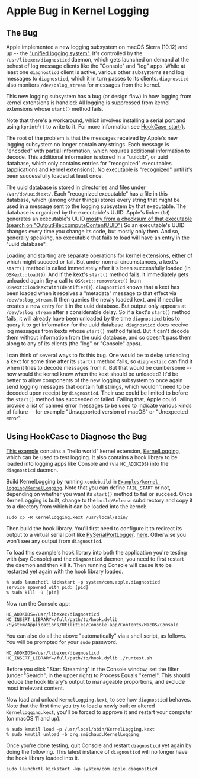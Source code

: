 # Apple Bug in Kernel Logging

## The Bug

Apple implemented a new logging subsystem on macOS Sierra (10.12) and
up -- the ["unified logging system"](https://developer.apple.com/documentation/os/logging).
It's controlled by the `/usr/libexec/diagnosticd` daemon, which gets
launched on demand at the behest of log message clients like the
"Console" and "log" apps. While at least one `diagnosticd` client is
active, various other subsystems send log messages to `diagnosticd`,
which it in turn passes to its clients. `diagnosticd` also monitors
`/dev/oslog_stream` for messages from the kernel.

This new logging subsystem has a bug (or design flaw) in how logging
from kernel extensions is handled:  All logging is suppressed from
kernel extensions whose `start()` method fails.

Note that there's a workaround, which involves installing a serial
port and using `kprintf()` to write to it. For more information see
[HookCase_start()](HookCase/HookCase/HookCase.cpp#L16550).

The root of the problem is that the messages received by Apple's new
logging subsystem no longer contain any strings. Each message is
"encoded" with partial information, which requires additional
information to decode. This additional information is stored in a
"uuiddb", or uuid database, which only contains entries for
"recognized" executables (applications and kernel extensions). No
executable is "recognized" until it's been successfully loaded at
least once.

The uuid database is stored in directories and files under
`/var/db/uuidtext/`. Each "recognized executable" has a file in this
database, which (among other things) stores every string that might be
used in a message sent to the logging subsystem by that executable.
The database is organized by the executable's UUID. Apple's linker
(`ld`) generates an executable's UUID
[mostly from a checksum of that executable (search on "OutputFile::computeContentUUID")](https://opensource.apple.com/source/ld64/ld64-274.2/src/ld/OutputFile.cpp.auto.html)
So an executable's UUID changes every time you change its code, but
mostly only then. And so, generally speaking, no executable that
fails to load will have an entry in the "uuid database".

Loading and starting are separate operations for kernel extensions,
either of which might succeed or fail. But under normal circumstances,
a kext's `start()` method is called immediately after it's been
successfully loaded (in `OSKext::load()`). And if the kext's `start()`
method fails, it immediately gets unloaded again (by a call to
`OSKext::removeKext()` from `OSKext::loadKextWithIdentifier()`).
`diagnosticd` knows that a kext has been loaded when it receives a
"metadata" message to that effect via `/dev/oslog_stream`. It then
queries the newly loaded kext, and if need be creates a new entry for
it in the uuid database. But output only appears at
`/dev/oslog_stream` after a considerable delay. So if a kext's
`start()` method fails, it will already have been unloaded by the time
`diagnosticd` tries to query it to get information for the uuid
database. `diagnosticd` does receive log messages from kexts whose
`start()` method failed. But it can't decode them without information
from the uuid database, and so doesn't pass them along to any of its
clients (the "log" or "Console" apps).

I can think of several ways to fix this bug. One would be to delay
unloading a kext for some time after its `start()` method fails, so
`diagnosticd` can find it when it tries to decode messages from it.
But that would be cumbersome -- how would the kernel know when the
kext should be unloaded? It'd be better to allow components of the new
logging subsystem to once again send logging messages that contain
full strings, which wouldn't need to be decoded upon receipt by
`diagnosticd`. Their use could be limited to before the `start()`
method has succeeded or failed. Failing that, Apple could provide a
list of canned error messages to be used to indicate various kinds of
failure -- for example "Unsupported version of macOS" or "Unexpected
error".

## Using HookCase to Diagnose the Bug

[This example](Examples/kernel-logging/) contains a "hello world"
kernel extension, [KernelLogging](Examples/kernel-logging/KernelLogging/),
which can be used to test logging. It also contains a hook library to
be loaded into logging apps like Console and (via `HC_ADDKIDS`) into
the `diagnosticd` daemon.

Build KernelLogging by running `xcodebuild` in
[`Examples/kernel-logging/KernelLogging`](Examples/kernel-logging/KernelLogging/).
Note that you can define `FAIL_START` or not, depending on whether you
want its `start()` method to fail or succeed. Once KernelLogging is
built, change to the `build/Release` subdirectory and copy it to a
directory from which it can be loaded into the kernel:

```
sudo cp -R KernelLogging.kext /usr/local/sbin/
```

Then build the hook library. You'll first need to configure it to
redirect its output to a virtual serial port like
[PySerialPortLogger](https://github.com/steven-michaud/PySerialPortLogger),
[here](Examples/kernel-logging/hook.mm#L343). Otherwise you won't see
any output from `diagnosticd`.

To load this example's hook library into both the application you're
testing with (say Console) and the `diagnosticd` daemon, you need to
first restart the daemon and then kill it. Then running Console will
cause it to be restarted yet again with the hook library loaded.

```
% sudo launchctl kickstart -p system/com.apple.diagnosticd
service spawned with pid: [pid]
% sudo kill -9 [pid]
```

Now run the Console app:

```
HC_ADDKIDS=/usr/libexec/diagnosticd HC_INSERT_LIBRARY=/full/path/to/hook.dylib /System/Applications/Utilities/Console.app/Contents/MacOS/Console
```

You can also do all the above "automatically" via a shell script, as
follows. You will be prompted for your `sudo` password.

```
HC_ADDKIDS=/usr/libexec/diagnosticd HC_INSERT_LIBRARY=/full/path/to/hook.dylib ./runtest.sh
```

Before you click "Start Streaming" in the Console window, set the
filter (under "Search", in the upper right) to Process Equals
"kernel". This should reduce the hook library's output to manageable
proportions, and exclude most irrelevant content.

Now load and unload `KernelLogging.kext`, to see how `diagnosticd`
behaves. Note that the first time you try to load a newly built or
altered `KernelLogging.kext`, you'll be forced to approve it and
restart your computer (on macOS 11 and up).

```
% sudo kmutil load -p /usr/local/sbin/KernelLogging.kext
% sudo kmutil unload -b org.smichaud.KernelLogging
```

Once you're done testing, quit Console and restart `diagnosticd` yet
again by doing the following. This latest instance of `diagnosticd`
will no longer have the hook library loaded into it.

```
sudo launchctl kickstart -kp system/com.apple.diagnosticd
```

